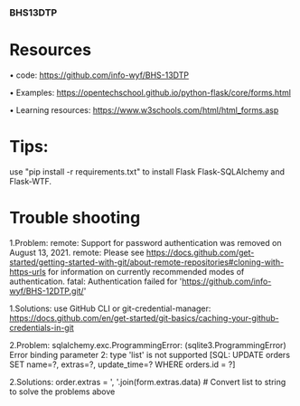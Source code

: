 ### BHS13DTP

# Resources
• code: https://github.com/info-wyf/BHS-13DTP

• Examples: https://opentechschool.github.io/python-flask/core/forms.html

• Learning resources: https://www.w3schools.com/html/html_forms.asp

# Tips:
use "pip install -r requirements.txt" to install Flask Flask-SQLAlchemy and Flask-WTF.

# Trouble shooting

1.Problem:
remote: Support for password authentication was removed on August 13, 2021.
remote: Please see https://docs.github.com/get-started/getting-started-with-git/about-remote-repositories#cloning-with-https-urls for information on currently recommended modes of authentication.
fatal: Authentication failed for 'https://github.com/info-wyf/BHS-12DTP.git/'

1.Solutions:
use GitHub CLI or git-credential-manager:
https://docs.github.com/en/get-started/git-basics/caching-your-github-credentials-in-git

2.Problem:
sqlalchemy.exc.ProgrammingError: (sqlite3.ProgrammingError) Error binding parameter 2: type 'list' is not supported
[SQL: UPDATE orders SET name=?, extras=?, update_time=? WHERE orders.id = ?]

2.Solutions:
order.extras = ', '.join(form.extras.data)  # Convert list to string to solve the problems above

